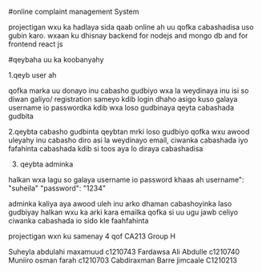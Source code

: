 #online complaint management System

projectigan wxu ka hadlaya sida qaab online ah uu qofka cabashadisa uso gubin karo.
wxaan ku dhisnay backend for nodejs and mongo db and for frontend react js

#qeybaha uu ka koobanyahy

1.qeyb user ah

qofka marka uu donayo inu cabasho gudbiyo wxa la weydinaya inu isi so diwan galiyo/ registration sameyo kdib login dhaho asigo kuso galaya username io passwordka kdib wxa loso gudbinaya qeyta cabashada gudbita

2.qeybta cabasho gudbinta
qeybtan mrki loso gudbiyo qofka wxu awood uleyahy inu cabasho diro asi la weydinayo
email, ciwanka cabashada iyo fafahinta cabashada kdib si toos aya lo diraya cabashadisa

3. qeybta adminka

halkan wxa lagu so galaya username io password khaas ah
  username": "suheila"
  "password": "1234"

adminka kaliya aya awood uleh inu arko dhaman cabashoyinka laso gudbiyay 
halkan wxu ka arki kara emailka qofka si uu ugu jawb celiyo ciwanka cabashada io sido kle faahfahinta


projectigan wxn ku samenay 4 qof
CA213
Group H

Suheyla abdulahi maxamuud c1210743
Fardawsa Ali Abdulle c1210740
Muniiro osman farah c1210703
Cabdiraxman Barre jimcaale C1210213





